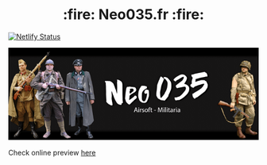<h1 align="center">
  :fire: Neo035.fr :fire:
</h1>

[![Netlify Status](https://api.netlify.com/api/v1/badges/56387a19-77f5-4c58-b1c6-79b2ec167e69/deploy-status)](https://app.netlify.com/sites/neo035/deploys)

![banner](./static/img/logo.png)

Check online preview [here](https://www.neo035.fr)
